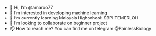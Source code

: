 - 👋 Hi, I’m @amaroo77
- 👀 I’m interested in developing machine learning
- 🌱 I’m currently learning Malaysia Highschool: SBPI TEMERLOH
- 💞️ I’m looking to collaborate on beginner project 
- 📫 How to reach me? You can find me on telegram @PainlessBiology

<!---
amaroo77/amaroo77 is a ✨ special ✨ repository because its `README.md` (this file) appears on your GitHub profile.
You can click the Preview link to take a look at your changes.
--->
